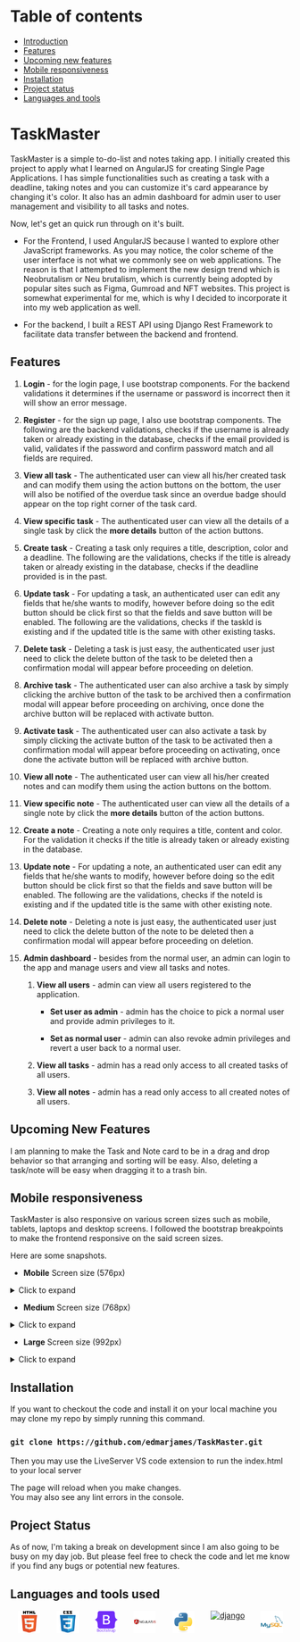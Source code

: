 # Table of contents
+ [Introduction](#TaskMaster)
+ [Features](#features)
+ [Upcoming new features](#upcoming-new-features)
+ [Mobile responsiveness](#mobile-responsiveness)
+ [Installation](#installation)
+ [Project status](#project-status)
+ [Languages and tools](#language-and-tools)

# TaskMaster

TaskMaster is a simple to-do-list and notes taking app. I initially created this project to apply what I learned on AngularJS for creating Single Page Applications. I has simple functionalities such as creating a task with a deadline, taking notes and you can customize it's card appearance by changing it's color. It also has an admin dashboard for admin user to user management and visibility to all tasks and notes.

Now, let's get an quick run through on it's built. 

+ For the Frontend, I used AngularJS because I wanted to explore other JavaScript frameworks. As you may notice, the color scheme of the user interface is not what we commonly see on web applications. The reason is that I attempted to implement the new design trend which is Neobrutalism or Neu brutalism, which is currently being adopted by popular sites such as Figma, Gumroad and NFT websites.
This project is somewhat experimental for me, which is why I decided to incorporate it into my web application as well.

+ For the backend, I built a REST API using Django Rest Framework to facilitate data transfer between the backend and frontend.

## Features

1. **Login** - for the login page, I use bootstrap components. For the backend validations it determines if the username or password is incorrect then it will show an error message.

2. **Register** - for the sign up page, I also use bootstrap components. The following are the backend validations, checks if the username is already taken or already existing in the database, checks if the email provided is valid, validates if the password and confirm password match and all fields are required.

3. **View all task** - The authenticated user can view all his/her created task and can modify them using the action buttons on the bottom, the user will also be notified of the overdue task since an overdue badge should appear on the top right corner of the task card.

4. **View specific task** - The authenticated user can view all the details of a single task by click the **more details** button of the action buttons.

5. **Create task** - Creating a task only requires a title, description, color and a deadline. The following are the validations, checks if the title is already taken or already existing in the database, checks if the deadline provided is in the past.

6. **Update task** - For updating a task, an authenticated user can edit any fields that he/she wants to modify, however before doing so the edit button should be click first so that the fields and save button will be enabled. The following are the validations, checks if the taskId is existing and if the updated title is the same with other existing tasks.

7. **Delete task** - Deleting a task is just easy, the authenticated user just need to click the delete button of the task to be deleted then a confirmation modal will appear before proceeding on deletion.

8. **Archive task** - The authenticated user can also archive a task by simply clicking the archive button of the task to be archived then a confirmation modal will appear before proceeding on archiving, once done the archive button will be replaced with activate button.

9. **Activate task** - The authenticated user can also activate a task by simply clicking the activate button of the task to be activated then a confirmation modal will appear before proceeding on activating, once done the activate button will be replaced with archive button.

10. **View all note** - The authenticated user can view all his/her created notes and can modify them using the action buttons on the bottom.

11. **View specific note** - The authenticated user can view all the details of a single note by click the **more details** button of the action buttons.

10. **Create a note** - Creating a note only requires a title, content and color. For the validation it checks if the title is already taken or already existing in the database.

11. **Update note** - For updating a note, an authenticated user can edit any fields that he/she wants to modify, however before doing so the edit button should be click first so that the fields and save button will be enabled. The following are the validations, checks if the noteId is existing and if the updated title is the same with other existing note.

12. **Delete note** - Deleting a note is just easy, the authenticated user just need to click the delete button of the note to be deleted then a confirmation modal will appear before proceeding on deletion.

13. **Admin dashboard** - besides from the normal user, an admin can login to the app and manage users and view all tasks and notes.

    1. **View all users** - admin can view all users registered to the application.

        + **Set user as admin** - admin has the choice to pick a normal user and provide admin privileges to it.

        + **Set as normal user** - admin can also revoke admin privileges and revert a user back to a normal user.

    2. **View all tasks** - admin has a read only access to all created tasks of all users.

    3. **View all notes** - admin has a read only access to all created notes of all users. 

## <a name="#upcoming-new-features"></a>Upcoming New Features

I am planning to make the Task and Note card to be in a drag and drop behavior so that arranging and sorting will be easy. Also, deleting a task/note will be easy when dragging it to a trash bin.

## <a name="#mobile-responsiveness"><a/>Mobile responsiveness

TaskMaster is also responsive on various screen sizes such as mobile, tablets, laptops and desktop screens.
I followed the bootstrap breakpoints to make the frontend responsive on the said screen sizes. 

Here are some snapshots.

+ **Mobile** Screen size (576px)

<details><summary>Click to expand</summary>
<p align="center" style="display: flex; justify-content: space-around;">
    <img src="https://github.com/edmarjames/TaskMaster/assets/112933982/48c5acb5-b36d-488e-be73-7d6994acdbe5" width="575" height="896"/>
</p>
<p align="center" style="display: flex; justify-content: space-around;">
    <img src="https://github.com/edmarjames/TaskMaster/assets/112933982/06532fdf-0188-4858-9bf1-e223dfeda930" width="579" height="896"/>
</p>
</details>

+ **Medium** Screen size (768px)

<details><summary>Click to expand</summary>
<p align="center" style="display: flex; justify-content: space-around;">
    <img src="https://github.com/edmarjames/TaskMaster/assets/112933982/94befe79-1e32-4555-a42d-90f9487c82a8" width="770" height="892"/>
</p>
<p align="center" style="display: flex; justify-content: space-around;">
    <img src="https://github.com/edmarjames/TaskMaster/assets/112933982/145d56c0-d1ac-46d0-aed8-fcc479c54919" width="767" height="890"/>
</p>
</details>

+ **Large** Screen size (992px)

<details><summary>Click to expand</summary>
<p align="center" style="display: flex; justify-content: space-around;">
    <img src="https://github.com/edmarjames/TaskMaster/assets/112933982/52f6fbd1-97b9-4d41-b900-673cc922e68f" width="991" height="892"/>
</p>
<p align="center" style="display: flex; justify-content: space-around;">
    <img src="https://github.com/edmarjames/TaskMaster/assets/112933982/08fd52ac-cd8d-4f82-acde-a81c5779aa7d" width="990" height="891"/>
</p>
<p align="center" style="display: flex; justify-content: space-around;">
    <img src="https://github.com/edmarjames/TaskMaster/assets/112933982/70500166-5246-4915-bab2-28715ba99ff9" width="990" height="892"/>
</p>
</details>

## Installation

If you want to checkout the code and install it on your local machine you may clone my repo by simply running this command.

### `git clone https://github.com/edmarjames/TaskMaster.git`

Then you may use the LiveServer VS code extension to run the index.html to your local server

The page will reload when you make changes.\
You may also see any lint errors in the console.

## <a name="#project-status"></a>Project Status

As of now, I'm taking a break on development since I am also going to be busy on my day job. But please feel free to check the code and let me know if you find any bugs or potential new features.

## <a name="#language-and-tools"></a>Languages and tools used
<p align="center" style="display: flex; justify-content: space-around;"> 
    <a href="https://www.w3.org/html/" target="_blank" rel="noreferrer"> <img src="https://raw.githubusercontent.com/devicons/devicon/master/icons/html5/html5-original-wordmark.svg" alt="html5" width="40" height="40"/> </a> 
    <a href="https://www.w3schools.com/css/" target="_blank" rel="noreferrer"> <img src="https://raw.githubusercontent.com/devicons/devicon/master/icons/css3/css3-original-wordmark.svg" alt="css3" width="40" height="40"/> </a> 
    <a href="https://getbootstrap.com" target="_blank" rel="noreferrer"> <img src="https://raw.githubusercontent.com/devicons/devicon/master/icons/bootstrap/bootstrap-plain-wordmark.svg" alt="bootstrap" width="40" height="40"/> </a> 
    <a href="https://angular.io" target="_blank" rel="noreferrer"> <img src="https://raw.githubusercontent.com/devicons/devicon/master/icons/angularjs/angularjs-original-wordmark.svg" alt="angularjs" width="40" height="40"/> </a>     
    <a href="https://www.python.org" target="_blank" rel="noreferrer"> <img src="https://raw.githubusercontent.com/devicons/devicon/master/icons/python/python-original.svg" alt="python" width="40" height="40"/> </a> 
    <a href="https://www.djangoproject.com/" target="_blank" rel="noreferrer"> <img src="https://cdn.worldvectorlogo.com/logos/django.svg" alt="django" width="40" height="40"/> </a>             
    <a href="https://www.mysql.com/" target="_blank" rel="noreferrer"> <img src="https://raw.githubusercontent.com/devicons/devicon/master/icons/mysql/mysql-original-wordmark.svg" alt="mysql" width="40" height="40"/> </a> 
</p>
